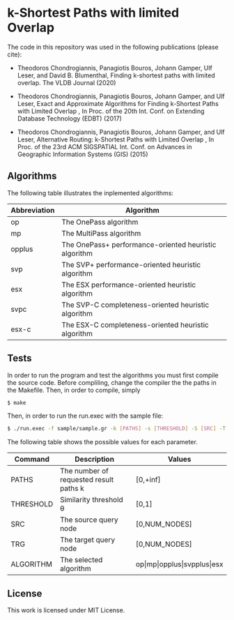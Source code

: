 # k-Shortest Paths with limited Overlap

The code in this repository was used in the following publications (please cite):

- Theodoros Chondrogiannis, Panagiotis Bouros, Johann Gamper, Ulf Leser, and David B. Blumenthal, 
Finding k-shortest paths with limited overlap.
The VLDB Journal (2020)

- Theodoros Chondrogiannis, Panagiotis Bouros, Johann Gamper, and Ulf Leser,
Exact and Approximate Algorithms for Finding k-Shortest Paths with Limited Overlap ,
In Proc. of the 20th Int. Conf. on Extending Database Technology (EDBT) (2017) 

- Theodoros Chondrogiannis, Panagiotis Bouros, Johann Gamper, and Ulf Leser,
Alternative Routing: k-Shortest Paths with Limited Overlap ,
In Proc. of the 23rd ACM SIGSPATIAL Int. Conf. on Advances in Geographic Information Systems (GIS) (2015)

## Algorithms

The following table illustrates the inplemented algorithms:

| Abbreviation | Algorithm |
| ------ | ------ |
| op | The OnePass algorithm |
| mp | The MultiPass algorithm |
| opplus | The OnePass+ performance-oriented heuristic algorithm |
| svp | The SVP+ performance-oriented heuristic algorithm |
| esx | The ESX performance-oriented heuristic algorithm |
| svpc | The SVP-C completeness-oriented heuristic algorithm |
| esx-c | The ESX-C completeness-oriented heuristic algorithm |

## Tests

In order to run the program and test the algorithms you must first compile the source code. Before compliling, change the compiler the the paths in the Makefile. Then, in order to compile, simply

```sh
$ make
```

Then, in order to run the run.exec with the sample file:

```sh
$ ./run.exec -f sample/sample.gr -k [PATHS] -s [THRESHOLD] -S [SRC] -T [TRG] -a [ALGORITHM]
```
The following table shows the possible values for each parameter.

| Command | Description | Values |
| --- | --- | --- |
| PATHS | The number of requested result paths k | [0,+inf] |
| THRESHOLD | Similarity threshold θ | [0,1] |
| SRC | The source query node | [0,NUM_NODES] |
| TRG | The target query node | [0,NUM_NODES] |
| ALGORITHM | The selected algorithm | op\|mp\|opplus\|svpplus\|esx |

## License

This work is licensed under MIT License.
